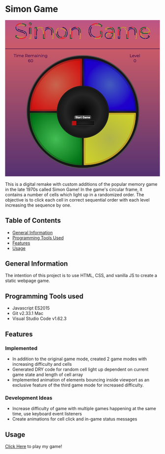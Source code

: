# Simon Game 
![mySimonGame](Resources/Images/mySimonGame.jpg)

This is a digital remake with custom additions of the popular memory game in the late 1970s called Simon Game! 
In the game's circular frame, it contains a number of cells which light up in a randomized order. The objective is to click each cell in correct sequential order with each level increasing the sequence by one.

## Table of Contents
* [General Information](#general-information)
* [Programming Tools Used](#programming-tools-used)
* [Features](#features)
* [Usage](#usage)

## General Information
The intention of this project is to use HTML, CSS, and vanilla JS to create a static webpage game.

## Programming Tools used
* Javascript ES2015
* Git v2.33.1 Mac
* Visual Studio Code v1.62.3

## Features
### Implemented
* In addition to the original game mode, created 2 game modes with increasing difficulty and cells
* Generated DRY code for random cell light up dependent on current game state and length of cell array
* Implemented animation of elements bouncing inside viewport as an exclusive feature of the third game mode for increased difficulty.

### Development Ideas
* Increase difficulty of game with multiple games happening at the same time, use keyboard event listeners
* Create animations for cell click and in-game status messages

## Usage
[Click Here](https://lejt.github.io/SimonGame/) to play my game! 
